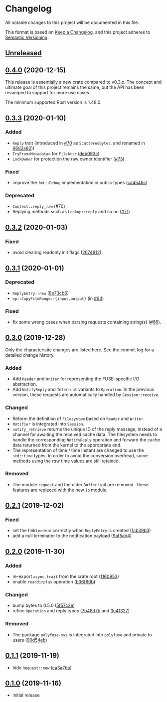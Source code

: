 # Changelog
All notable changes to this project will be documented in this file.

This format is based on [Keep a Changelog], and this project adheres to [Semantic Versioning].

## [Unreleased]

## [0.4.0] (2020-12-15)

This release is essentially a new crate compared to v0.3.x.
The concept and ultimate goal of this project remains the same, but the API has been
revamped to support for more use cases.

The minimum supported Rust version is 1.48.0.

## [0.3.3] (2020-01-10)

### Added

* `Reply` trait (introduced in [#70](https://github.com/ubnt-intrepid/polyfuse/pull/70) as `ScatteredBytes`, and renamed in [6682a82](https://github.com/ubnt-intrepid/polyfuse/commit/6682a828934ffc257d9bc7b690215e02014df08a)))
* `TryFrom<Metadata>` for `FileAttr` ([deb093c](https://github.com/ubnt-intrepid/polyfuse/commit/deb093ce195fcbd4bb675c12155c8a05d58211c6))
* `LockOwner` for protection the raw owner identifier ([#73](https://github.com/ubnt-intrepid/polyfuse/pull/73))

### Fixed

* improve the `fmt::Debug` implementation in public types ([ca4546c](https://github.com/ubnt-intrepid/polyfuse/commit/ca4546c3c0cf1ddd5e66c81771857a559959e9d3))

### Deprecated

* `Context::reply_raw` (#70)
* Replying methods such as `Lookup::reply` and so on ([#71](https://github.com/ubnt-intrepid/polyfuse/pull/71))

## [0.3.2] (2020-01-03)

### Fixed

* avoid clearing readonly init flags ([2674812](https://github.com/ubnt-intrepid/polyfuse/commit/267481224d77860c9221e6964662620918374757))

## [0.3.1] (2020-01-01)

### Deprecated

* `ReplyEntry::new` ([8e73cb6](https://github.com/ubnt-intrepid/polyfuse/commit/8e73cb6c6a3a698498fd2578ea5c8e669ffa8e74))
* `op::CopyFileRange::{input,output}` (in [#64](https://github.com/ubnt-intrepid/polyfuse/pull/64))

### Fixed

* fix some wrong cases when parsing requests containing string(s) ([#66](https://github.com/ubnt-intrepid/polyfuse/pull/66)).

## [0.3.0] (2019-12-28)

Only the characteristic changes are listed here.
See the commit log for a detailed change history.

### Added

* Add `Reader` and `Writer` for representing the FUSE-specific I/O abstraction.
* Add `NotifyReply` and `Interrupt` variants to `Operation`.  In the previous version,
  these requests are automatically handled by `Session::receive`.

### Changed

* Reform the definition of `Filesystem` based on `Reader` and `Writer`.
* `Notifier` is integrated into `Session`.
* `notify_retrieve` returns the unique ID of the reply message, instead of a channel for
   awaiting the received cache data. The filesystem needs to handle the corresponding
   `NotifyReply` operation and forward the cache data returned from the kernel to the
   appropriate end.
* The representation of time / time instant are changed to use the `std::time` types.
  In order to avoid the conversion overhead, some methods using the *raw* time values
  are still retained.

### Removed

* The module `request` and the older `Buffer` trait are removed. These features are replaced
  with the new `io` module.

## [0.2.1] (2019-12-02)

### Fixed

* set the field `nodeid` correctly when `ReplyEntry` is created ([1cb39b3](https://github.com/ubnt-intrepid/polyfuse/commit/1cb39b3077d62210f3d7b91ce7be57719b2fb73f))
* add a null terminator to the notification payload ([9af5ab4](https://github.com/ubnt-intrepid/polyfuse/commit/9af5ab4daf0f59a898c0fed08098a57fe2664243))

## [0.2.0] (2019-11-30)

### Added

* re-export `async_trait` from the crate root ([1160953](https://github.com/ubnt-intrepid/polyfuse/commit/1160953f8e74c8888c7d4270eff926a8112ea256))
* enable `readdirplus` operation ([b36f60b](https://github.com/ubnt-intrepid/polyfuse/commit/b36f60b5055bd723ba9a7406252917f0b4829f0f))

### Changed

* bump bytes to 0.5.0 ([5f57c2e](https://github.com/ubnt-intrepid/polyfuse/commit/5f57c2e471df5ac83ca2776c0bd18a653d6f9360))
* refine `Operation` and reply types ([7b48d7b](https://github.com/ubnt-intrepid/polyfuse/commit/7b48d7bc408d753033a4b21df927b52fd8420a7c) and [3c41327](https://github.com/ubnt-intrepid/polyfuse/commit/3c41327856b317c14a84e06093c30bd5139aff2c))

### Removed

* The package `polyfuse-sys` is integrated into `polyfuse` and private to users ([90d54eb](https://github.com/ubnt-intrepid/polyfuse/commit/90d54eb9a5d13a9f06cd3e1922cd01c087c7a416))

## [0.1.1] (2019-11-19)

* hide `Request::new` ([ca3a7ba](https://github.com/ubnt-intrepid/polyfuse/commit/ca3a7baf3650304d16b270c556704f7c631b0888))

## [0.1.0] (2019-11-16)

* initial release

<!-- links -->

[Unreleased]: https://github.com/ubnt-intrepid/polyfuse/compare/v0.4.0...HEAD
[0.4.0]: https://github.com/ubnt-intrepid/polyfuse/compare/v0.3.3...v0.4.0
[0.3.3]: https://github.com/ubnt-intrepid/polyfuse/compare/v0.3.2...v0.3.3
[0.3.2]: https://github.com/ubnt-intrepid/polyfuse/compare/v0.3.1...v0.3.2
[0.3.1]: https://github.com/ubnt-intrepid/polyfuse/compare/v0.3.0...v0.3.1
[0.3.0]: https://github.com/ubnt-intrepid/polyfuse/compare/v0.2.1...v0.3.0
[0.2.1]: https://github.com/ubnt-intrepid/polyfuse/compare/v0.2.0...v0.2.1
[0.2.0]: https://github.com/ubnt-intrepid/polyfuse/compare/v0.1.1...v0.2.0
[0.1.1]: https://github.com/ubnt-intrepid/polyfuse/compare/v0.1.0...v0.1.1
[0.1.0]: https://github.com/ubnt-intrepid/polyfuse/tree/v0.1.0

[Keep a Changelog]: https://keepachangelog.com/en/1.0.0/
[Semantic Versioning]: https://semver.org/spec/v2.0.0.html
